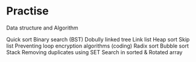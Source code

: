 # Practise

Data structure and Algorithm

Quick sort
Binary search (BST)
Dobully linked tree
Link list
Heap sort
Skip list
Preventing loop
encryption algorithms (coding)
Radix sort
Bubble sort
Stack
Removing duplicates using SET
Search in sorted & Rotated array
